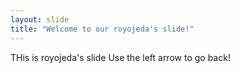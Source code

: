 ```yaml
---
layout: slide
title: "Welcome to our royojeda's slide!"
---
```

THis is royojeda's slide
Use the left arrow to go back!